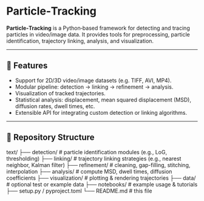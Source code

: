 # Particle‑Tracking

**Particle‑Tracking** is a Python‑based framework for detecting and tracing particles in video/image data. It provides tools for preprocessing, particle identification, trajectory linking, analysis, and visualization.

---

## 🚀 Features

- Support for 2D/3D video/image datasets (e.g. TIFF, AVI, MP4).
- Modular pipeline: detection → linking → refinement → analysis.
- Visualization of tracked trajectories.
- Statistical analysis: displacement, mean squared displacement (MSD), diffusion rates, dwell times, etc.
- Extensible API for integrating custom detection or linking algorithms.

---

## 📁 Repository Structure

text/
├── detection/ # particle identification modules (e.g., LoG, thresholding)
├── linking/ # trajectory linking strategies (e.g., nearest neighbor, Kalman filter)
├── refinement/ # cleaning, gap-filling, stitching, interpolation
├── analysis/ # compute MSD, dwell times, diffusion coefficients
├── visualization/ # plotting & rendering trajectories
├── data/ # optional test or example data
├── notebooks/ # example usage & tutorials
├── setup.py / pyproject.toml
└── README.md # this file
